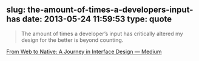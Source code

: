 slug: the-amount-of-times-a-developers-input-has
date: 2013-05-24 11:59:53
type: quote
---

> The amount of times a developer’s input has critically altered my design for the better is beyond counting.

[From Web to Native: A Journey in Interface Design — Medium](https://medium.com/design-ux/16ba59e72dae)
